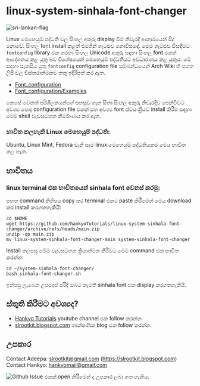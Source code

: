 # linux-system-sinhala-font-changer

![sri-lankan-flag](https://user-images.githubusercontent.com/33552426/132079084-17fb09f4-fd62-4f88-a72b-7f204cb9ac7b.gif)

Linux මෙහෙයුම් පද්ධති වල සිංහල අකුරු display වීම නිවැරදි ආකාරයෙන් සිදු නොවේ. සිංහල font 
install කළත් එමගින් ගැටළුව නොවිසඳේ. මෙම ගැටළුව විසඳීමට `fontconfig` library එක හරහා 
සිංහල Unicode අකුරු සඳහා සිංහල font එකක් ආදේශනය කළ යුතු බව විශේෂයෙන් මෙහෙයුම් පද්ධතියට 
අවධාරණය කළ යුතුය. මේ සඳහා සැකසිය යුතු `fontconfig` configuration file සම්බන්ධයෙන් Arch 
Wiki හි පහත ලිපි වල විස්තරාත්මකව තතු ඉදිරිපත් කර ඇත.

+ [Font_configuration](https://wiki.archlinux.org/title/Font_configuration)
+ [Font_configuration/Examples](https://wiki.archlinux.org/title/Font_configuration/Examples)

කෙසේ වෙතත් පරිශීලකයන්ගේ පහසුව ගැන සිතා සිංහල අකුරු නිවැරදිව පෙන්වීවට අවශ්‍ය පොදු 
configuration file එකක් සහ අවශ්‍ය font ස්වයංක්‍රීයව install කිරීම සඳහා මෙම shell 
වැඩසටහන නිර්මාණය කර ඇත. 

### භාවිත කලහැකි Linux මෙහෙයුම් පද්ධති:
 Ubuntu, Linux Mint, Fedora වැනි සෑම linux මෙහෙයුම් පද්ධතියකම මෙය භාවිත කල හැක.
 
## භාවිතය

### linux terminal එක භාවිතයෙන් sinhala font වෙනස් කරමු:

පහත command කිහිපය copy කර terminal එකට paste කිරීමෙන් මෙය download කර install කරගතහැකියි:<br/>

```
cd $HOME
wget https://github.com/hankyoTutorials/linux-system-sinhala-font-changer/archive/refs/heads/main.zip
unzip -qo main.zip
mv linux-system-sinhala-font-changer-main system-sinhala-font-changer
```
Install කලපසු මේම වැඩසටහන ක්‍රියාත්මක කිරීමට මෙම command එක භාවිත කරන්න:

```
cd ~/system-sinhala-font-changer/
bash sinhala-font-changer.sh
```
ඉන්පසු ලැබෙන උපදෙස් පරිදි ඔබට කැමති sinhala font එක display කරගතහැකියි.

## ස්තුති කිරීමට අවශ්‍යද? 

+ [Hankyo Tutorials](https://www.youtube.com/channel/UCva_1artxqrL9oUcYAuZpIA) youtube channel එක follow කරන්න.
+ [slrootkit.blogspot.com](https://slrootkit.blogspot.com) තාක්ෂණික blog එක follow කරන්න. 

## උපකාර

Contact Adeepa: slrootkit@gmail.com (https://slrootkit.blogspot.com)<br/>
Contact Hankyo: hankyomail@gmail.com

![Github Issue](https://github.com/hankyoTutorials/linux-system-sinhala-font-changer/issues) එකක් open කිරීමෙන් ද උපකාර ලබා ගත හැකිය. 
